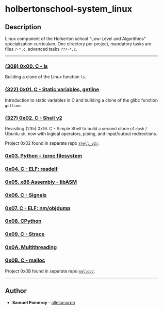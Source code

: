 # holbertonschool-system_linux

## Description
Linux component of the Holberton school "Low-Level and Algorithms" specialization curriculum. One directory per project, mandatory tasks are files `?-*.c`, advanced tasks `???-*.c`.

---

### [(308) 0x00. C - ls](./0x00-ls/)
Building a clone of the Linux function `ls`.

### [(322) 0x01. C - Static variables, getline](./0x01-getline/)
Introduction to static variables in C and building a clone of the glibc function `getline`.

### [(327) 0x02. C - Shell v2](https://github.com/allelomorph/shell_v2)
Revisiting (235) 0x16. C - Simple Shell to build a second clone of `dash` / Ubuntu `sh`, now with logical operators, piping, and input/output redirections.

Project 0x02 found in separate repo [`shell_v2/`](https://github.com/allelomorph/shell_v2).

### [0x03. Python - /proc filesystem](./0x03-proc_filesystem/)

### [0x04. C - ELF: readelf](./0x04-readelf/)

### [0x05. x86 Assembly - libASM](./0x05-libasm/)

### [0x06. C - Signals](./0x06-signals/)

### [0x07. C - ELF: nm/objdump](./0x07-nm_objdump/)

### [0x08. CPython](./0x08_CPython/)

### [0x09. C - Strace](./0x09-strace/)

### [0x0A. Multithreading](./0x0A-multithreading/)

### [0x0B. C - malloc](https://github.com/allelomorph/malloc)
Project 0x0B found in separate repo [`malloc/`](https://github.com/allelomorph/malloc).

---

## Author
* **Samuel Pomeroy** - [allelomorph](github.com/allelomorph)